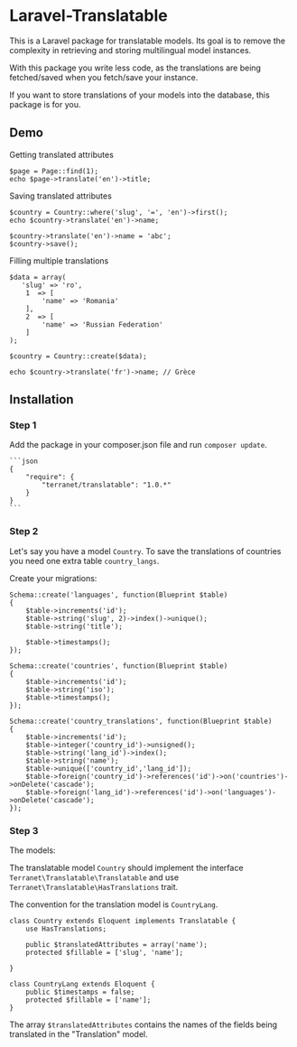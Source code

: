 Laravel-Translatable
====================

This is a Laravel package for translatable models. 
Its goal is to remove the complexity in retrieving and storing multilingual model instances. 

With this package you write less code, as the translations are being fetched/saved when you fetch/save your instance.

If you want to store translations of your models into the database, this package is for you.

## Demo

Getting translated attributes


    $page = Page::find(1);
    echo $page->translate('en')->title;


Saving translated attributes

    
    $country = Country::where('slug', '=', 'en')->first();
    echo $country->translate('en')->name;
  
    $country->translate('en')->name = 'abc';
    $country->save(); 
    

Filling multiple translations

    $data = array(
       'slug' => 'ro',
        1  => [
            'name' => 'Romania'
        ],
        2  => [
            'name' => 'Russian Federation'
        ]
    );

    $country = Country::create($data);
  
    echo $country->translate('fr')->name; // Grèce
    

## Installation

### Step 1

Add the package in your composer.json file and run `composer update`.

    ```json
    {
        "require": {
            "terranet/translatable": "1.0.*"
        }
    }
    ```

### Step 2

Let's say you have a model `Country`. To save the translations of countries you need one extra table `country_langs`.

Create your migrations:

    Schema::create('languages', function(Blueprint $table)
    {
        $table->increments('id');
        $table->string('slug', 2)->index()->unique();
        $table->string('title');
        
        $table->timestamps();
    });
    
    Schema::create('countries', function(Blueprint $table)
    {
        $table->increments('id');
        $table->string('iso');
        $table->timestamps();
    });    

    Schema::create('country_translations', function(Blueprint $table)
    {
        $table->increments('id');
        $table->integer('country_id')->unsigned();
        $table->string('lang_id')->index();
        $table->string('name');
        $table->unique(['country_id','lang_id']);
        $table->foreign('country_id')->references('id')->on('countries')->onDelete('cascade');
        $table->foreign('lang_id')->references('id')->on('languages')->onDelete('cascade');
    });

### Step 3

The models:

The translatable model `Country` should implement the interface `Terranet\Translatable\Translatable` and use `Terranet\Translatable\HasTranslations` trait. 

The convention for the translation model is `CountryLang`.

    class Country extends Eloquent implements Translatable {
        use HasTranslations;
    
        public $translatedAttributes = array('name');
        protected $fillable = ['slug', 'name'];

    }

    class CountryLang extends Eloquent {
        public $timestamps = false;
        protected $fillable = ['name'];
    }
    

The array `$translatedAttributes` contains the names of the fields being translated in the "Translation" model.